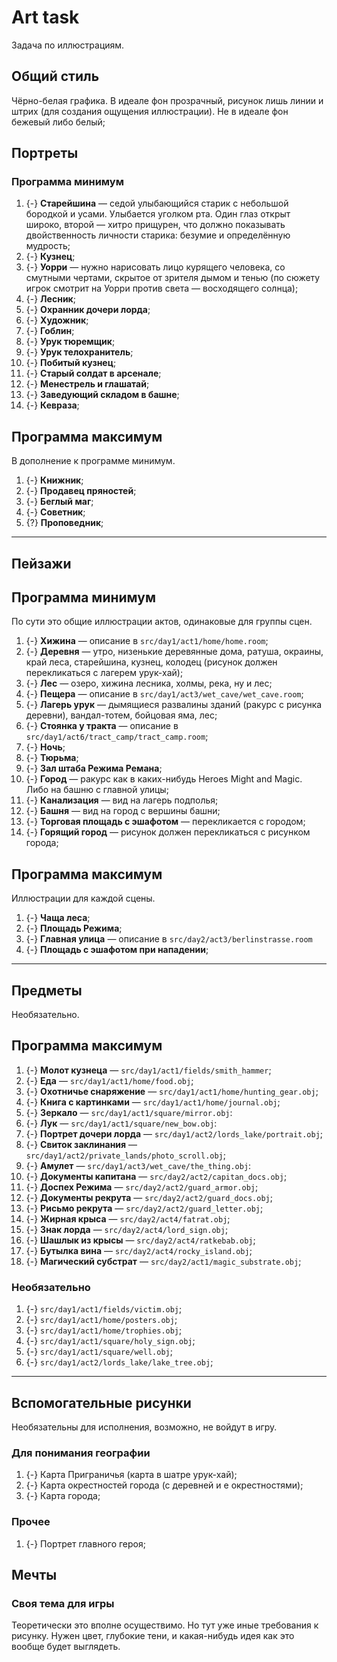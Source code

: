 # Art task
Задача по иллюстрациям.

## Общий стиль
Чёрно-белая графика. В идеале фон прозрачный, рисунок лишь линии и штрих (для создания ощущения иллюстрации). Не в идеале фон бежевый либо белый;

## Портреты
### Программа минимум

   1. {-} **Старейшина** &mdash; седой улыбающийся старик с небольшой бородкой и усами. Улыбается уголком рта. Один глаз открыт широко, второй &mdash; хитро прищурен, что должно показывать двойственность личности старика: безумие и определённую мудрость;
   1. {-} **Кузнец**;
   1. {-} **Уорри** &mdash; нужно нарисовать лицо курящего человека, со смутными чертами, скрытое от зрителя дымом и тенью (по сюжету игрок смотрит на Уорри против света &mdash; восходящего солнца);
   1. {-} **Лесник**;
   1. {-} **Охранник дочери лорда**;
   1. {-} **Художник**;
   1. {-} **Гоблин**;
   1. {-} **Урук тюремщик**;
   1. {-} **Урук телохранитель**;
   1. {-} **Побитый кузнец**;
   1. {-} **Старый солдат в арсенале**;
   1. {-} **Менестрель и глашатай**;
   1. {-} **Заведующий складом в башне**;
   1. {-} **Кевраза**;

## Программа максимум
В дополнение к программе минимум.

   1. {-} **Книжник**;
   1. {-} **Продавец пряностей**;
   1. {-} **Беглый маг**;
   1. {-} **Советник**;
   1. {?} **Проповедник**;

---

## Пейзажи
## Программа минимум
По сути это общие иллюстрации актов, одинаковые для группы сцен.

   1. {-} **Хижина** &mdash; описание в `src/day1/act1/home/home.room`;
   1. {-} **Деревня** &mdash; утро, низенькие деревянные дома, ратуша, окраины, край леса, старейшина, кузнец, колодец (рисунок должен перекликаться с лагерем урук-хай);
   1. {-} **Лес** &mdash; озеро, хижина лесника, холмы, река, ну и лес;
   1. {-} **Пещера** &mdash; описание в `src/day1/act3/wet_cave/wet_cave.room`;
   1. {-} **Лагерь урук** &mdash; дымящиеся развалины зданий (ракурс с рисунка деревни), вандал-тотем, бойцовая яма, лес;
   1. {-} **Стоянка у тракта** &mdash; описание в `src/day1/act6/tract_camp/tract_camp.room`;
   1. {-} **Ночь**;
   1. {-} **Тюрьма**;
   1. {-} **Зал штаба Режима Ремана**;
   1. {-} **Город** &mdash; ракурс как в каких-нибудь Heroes Might and Magic. Либо на башню с главной улицы;
   1. {-} **Канализация** &mdash; вид на лагерь подполья;
   1. {-} **Башня** &mdash; вид на город с вершины башни;
   1. {-} **Торговая площадь с эшафотом** &mdash; перекликается с городом;
   1. {-} **Горящий город** &mdash; рисунок должен перекликаться с рисунком города;


## Программа максимум
Иллюстрации для каждой сцены.

   1. {-} **Чаща леса**;
   1. {-} **Площадь Режима**;
   1. {-} **Главная улица** &mdash; описание в `src/day2/act3/berlinstrasse.room`
   1. {-} **Площадь с эшафотом при нападении**;

---

## Предметы
Необязательно.

## Программа максимум

  1. {-} **Молот кузнеца** &mdash; `src/day1/act1/fields/smith_hammer`;
  1. {-} **Еда** &mdash; `src/day1/act1/home/food.obj`;
  1. {-} **Охотничье снаряжение** &mdash; `src/day1/act1/home/hunting_gear.obj`;
  1. {-} **Книга с картинками** &mdash; `src/day1/act1/home/journal.obj`;
  1. {-} **Зеркало** &mdash; `src/day1/act1/square/mirror.obj`:
  1. {-} **Лук** &mdash; `src/day1/act1/square/new_bow.obj`:
  1. {-} **Портрет дочери лорда** &mdash; `src/day1/act2/lords_lake/portrait.obj`;
  1. {-} **Свиток заклинания** &mdash; `src/day1/act2/private_lands/photo_scroll.obj`;
  1. {-} **Амулет** &mdash; `src/day1/act3/wet_cave/the_thing.obj`:
  1. {-} **Документы капитана** &mdash; `src/day2/act2/capitan_docs.obj`;
  1. {-} **Доспех Режима** &mdash; `src/day2/act2/guard_armor.obj`;
  1. {-} **Документы рекрута** &mdash; `src/day2/act2/guard_docs.obj`;
  1. {-} **Рисьмо рекрута** &mdash; `src/day2/act2/guard_letter.obj`;
  1. {-} **Жирная крыса** &mdash; `src/day2/act4/fatrat.obj`;
  1. {-} **Знак лорда** &mdash; `src/day2/act4/lord_sign.obj`;
  1. {-} **Шашлык из крысы** &mdash; `src/day2/act4/ratkebab.obj`;
  1. {-} **Бутылка вина** &mdash; `src/day2/act4/rocky_island.obj`;
  1. {-} **Магический субстрат** &mdash; `src/day2/act1/magic_substrate.obj`;

### Необязательно

   1. {-} `src/day1/act1/fields/victim.obj`;
   1. {-} `src/day1/act1/home/posters.obj`;
   1. {-} `src/day1/act1/home/trophies.obj`;
   1. {-} `src/day1/act1/square/holy_sign.obj`;
   1. {-} `src/day1/act1/square/well.obj`;
   1. {-} `src/day1/act2/lords_lake/lake_tree.obj`;

---

## Вспомогательные рисунки
Необязательны для исполнения, возможно, не войдут в игру.

### Для понимания географии

   1. {-} Карта Приграничья (карта в шатре урук-хай);
   1. {-} Карта окрестностей города (с деревней и е окрестностями);
   1. {-} Карта города;

### Прочее

   1. {-} Портрет главного героя;

## Мечты
### Своя тема для игры
Теоретически это вполне осуществимо. Но тут уже иные требования к рисунку. Нужен цвет, глубокие тени, и какая-нибудь идея как это вообще будет выглядеть.
